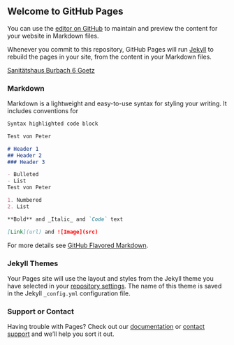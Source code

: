 ## Welcome to GitHub Pages

You can use the [editor on GitHub](https://github.com/Burbachgoetz/Produkte/edit/master/index.md) to maintain and preview the content for your website in Markdown files.

Whenever you commit to this repository, GitHub Pages will run [Jekyll](https://jekyllrb.com/) to rebuild the pages in your site, from the content in your Markdown files.


[Sanitätshaus Burbach 6 Goetz](http://burbach-goetz.de/)

### Markdown

Markdown is a lightweight and easy-to-use syntax for styling your writing. It includes conventions for

```markdown
Syntax highlighted code block

Test von Peter

# Header 1
## Header 2
### Header 3

- Bulleted
- List
Test von Peter

1. Numbered
2. List

**Bold** and _Italic_ and `Code` text

[Link](url) and ![Image](src)
```

For more details see [GitHub Flavored Markdown](https://guides.github.com/features/mastering-markdown/).

### Jekyll Themes

Your Pages site will use the layout and styles from the Jekyll theme you have selected in your [repository settings](https://github.com/Burbachgoetz/Produkte/settings). The name of this theme is saved in the Jekyll `_config.yml` configuration file.

### Support or Contact

Having trouble with Pages? Check out our [documentation](https://help.github.com/categories/github-pages-basics/) or [contact support](https://github.com/contact) and we’ll help you sort it out.
